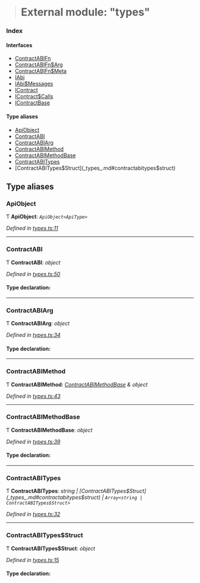 > # External module: "types"

### Index

#### Interfaces

* [ContractABIFn](../interfaces/_types_.contractabifn.md)
* [ContractABIFn$Arg](../interfaces/_types_.contractabifn_arg.md)
* [ContractABIFn$Meta](../interfaces/_types_.contractabifn_meta.md)
* [IAbi](../interfaces/_types_.iabi.md)
* [IAbi$Messages](../interfaces/_types_.iabi_messages.md)
* [IContract](../interfaces/_types_.icontract.md)
* [IContract$Calls](../interfaces/_types_.icontract_calls.md)
* [IContractBase](../interfaces/_types_.icontractbase.md)

#### Type aliases

* [ApiObject](_types_.md#apiobject)
* [ContractABI](_types_.md#contractabi)
* [ContractABIArg](_types_.md#contractabiarg)
* [ContractABIMethod](_types_.md#contractabimethod)
* [ContractABIMethodBase](_types_.md#contractabimethodbase)
* [ContractABITypes](_types_.md#contractabitypes)
* [ContractABITypes$Struct](_types_.md#contractabitypes$struct)

## Type aliases

###  ApiObject

Ƭ **ApiObject**: *`ApiObject<ApiType>`*

*Defined in [types.ts:11](https://github.com/polkadot-js/api/blob/ca00dbd/packages/api-contract/src/types.ts#L11)*

___

###  ContractABI

Ƭ **ContractABI**: *object*

*Defined in [types.ts:50](https://github.com/polkadot-js/api/blob/ca00dbd/packages/api-contract/src/types.ts#L50)*

#### Type declaration:

___

###  ContractABIArg

Ƭ **ContractABIArg**: *object*

*Defined in [types.ts:34](https://github.com/polkadot-js/api/blob/ca00dbd/packages/api-contract/src/types.ts#L34)*

#### Type declaration:

___

###  ContractABIMethod

Ƭ **ContractABIMethod**: *[ContractABIMethodBase](_types_.md#contractabimethodbase) & object*

*Defined in [types.ts:43](https://github.com/polkadot-js/api/blob/ca00dbd/packages/api-contract/src/types.ts#L43)*

___

###  ContractABIMethodBase

Ƭ **ContractABIMethodBase**: *object*

*Defined in [types.ts:39](https://github.com/polkadot-js/api/blob/ca00dbd/packages/api-contract/src/types.ts#L39)*

#### Type declaration:

___

###  ContractABITypes

Ƭ **ContractABITypes**: *string | [ContractABITypes$Struct](_types_.md#contractabitypes$struct) | `Array<string | ContractABITypes$Struct>`*

*Defined in [types.ts:32](https://github.com/polkadot-js/api/blob/ca00dbd/packages/api-contract/src/types.ts#L32)*

___

###  ContractABITypes$Struct

Ƭ **ContractABITypes$Struct**: *object*

*Defined in [types.ts:15](https://github.com/polkadot-js/api/blob/ca00dbd/packages/api-contract/src/types.ts#L15)*

#### Type declaration: